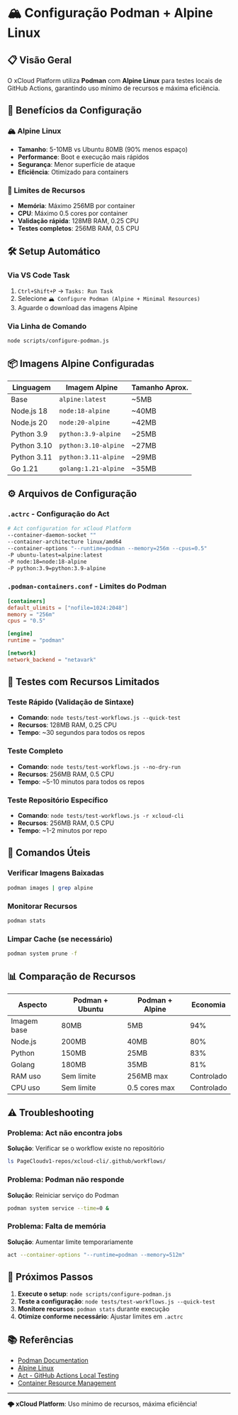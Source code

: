 # 🏔️ Configuração Podman + Alpine Linux

## 📋 Visão Geral

O xCloud Platform utiliza **Podman** com **Alpine Linux** para testes locais de GitHub Actions, garantindo uso mínimo de recursos e máxima eficiência.

## 🎯 Benefícios da Configuração

### **🏔️ Alpine Linux**

- **Tamanho**: 5-10MB vs Ubuntu 80MB (90% menos espaço)
- **Performance**: Boot e execução mais rápidos
- **Segurança**: Menor superfície de ataque
- **Eficiência**: Otimizado para containers

### **🧠 Limites de Recursos**

- **Memória**: Máximo 256MB por container
- **CPU**: Máximo 0.5 cores por container
- **Validação rápida**: 128MB RAM, 0.25 CPU
- **Testes completos**: 256MB RAM, 0.5 CPU

## 🛠️ Setup Automático

### **Via VS Code Task**

1. `Ctrl+Shift+P` → `Tasks: Run Task`
2. Selecione `🏔️ Configure Podman (Alpine + Minimal Resources)`
3. Aguarde o download das imagens Alpine

### **Via Linha de Comando**

```bash
node scripts/configure-podman.js
```

## 📦 Imagens Alpine Configuradas

| Linguagem | Imagem Alpine | Tamanho Aprox. |
|-----------|---------------|----------------|
| Base | `alpine:latest` | ~5MB |
| Node.js 18 | `node:18-alpine` | ~40MB |
| Node.js 20 | `node:20-alpine` | ~42MB |
| Python 3.9 | `python:3.9-alpine` | ~25MB |
| Python 3.10 | `python:3.10-alpine` | ~27MB |
| Python 3.11 | `python:3.11-alpine` | ~29MB |
| Go 1.21 | `golang:1.21-alpine` | ~35MB |

## ⚙️ Arquivos de Configuração

### **`.actrc`** - Configuração do Act

```bash
# Act configuration for xCloud Platform
--container-daemon-socket ""
--container-architecture linux/amd64
--container-options "--runtime=podman --memory=256m --cpus=0.5"
-P ubuntu-latest=alpine:latest
-P node:18=node:18-alpine
-P python:3.9=python:3.9-alpine
```

### **`.podman-containers.conf`** - Limites do Podman

```toml
[containers]
default_ulimits = ["nofile=1024:2048"]
memory = "256m"
cpus = "0.5"

[engine]
runtime = "podman"

[network]
network_backend = "netavark"
```

## 🧪 Testes com Recursos Limitados

### **Teste Rápido (Validação de Sintaxe)**

- **Comando**: `node tests/test-workflows.js --quick-test`
- **Recursos**: 128MB RAM, 0.25 CPU
- **Tempo**: ~30 segundos para todos os repos

### **Teste Completo**

- **Comando**: `node tests/test-workflows.js --no-dry-run`
- **Recursos**: 256MB RAM, 0.5 CPU
- **Tempo**: ~5-10 minutos para todos os repos

### **Teste Repositório Específico**

- **Comando**: `node tests/test-workflows.js -r xcloud-cli`
- **Recursos**: 256MB RAM, 0.5 CPU
- **Tempo**: ~1-2 minutos por repo

## 🔧 Comandos Úteis

### **Verificar Imagens Baixadas**

```bash
podman images | grep alpine
```

### **Monitorar Recursos**

```bash
podman stats
```

### **Limpar Cache (se necessário)**

```bash
podman system prune -f
```

## 📊 Comparação de Recursos

| Aspecto | Podman + Ubuntu | Podman + Alpine | Economia |
|---------|----------------|-----------------|----------|
| Imagem base | 80MB | 5MB | 94% |
| Node.js | 200MB | 40MB | 80% |
| Python | 150MB | 25MB | 83% |
| Golang | 180MB | 35MB | 81% |
| RAM uso | Sem limite | 256MB max | Controlado |
| CPU uso | Sem limite | 0.5 cores max | Controlado |

## ⚠️ Troubleshooting

### **Problema: Act não encontra jobs**

**Solução**: Verificar se o workflow existe no repositório

```bash
ls PageCloudv1-repos/xcloud-cli/.github/workflows/
```

### **Problema: Podman não responde**

**Solução**: Reiniciar serviço do Podman

```bash
podman system service --time=0 &
```

### **Problema: Falta de memória**

**Solução**: Aumentar limite temporariamente

```bash
act --container-options "--runtime=podman --memory=512m"
```

## 🚀 Próximos Passos

1. **Execute o setup**: `node scripts/configure-podman.js`
2. **Teste a configuração**: `node tests/test-workflows.js --quick-test`
3. **Monitore recursos**: `podman stats` durante execução
4. **Otimize conforme necessário**: Ajustar limites em `.actrc`

## 📚 Referências

- [Podman Documentation](https://docs.podman.io/)
- [Alpine Linux](https://alpinelinux.org/)
- [Act - GitHub Actions Local Testing](https://github.com/nektos/act)
- [Container Resource Management](https://docs.podman.io/en/latest/markdown/podman-run.1.html#resource-options)

---

**🌩️ xCloud Platform**: Uso mínimo de recursos, máxima eficiência!
